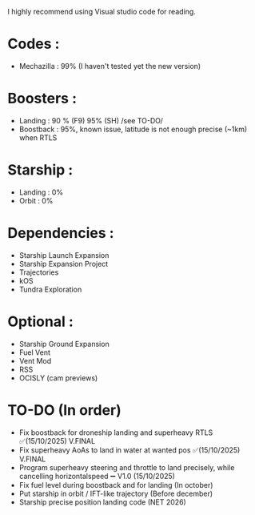 I highly recommend using Visual studio code for reading.
# Codes : 
 - Mechazilla : 99% (I haven't tested yet the new version)
# Boosters :
 - Landing : 90 % (F9) 95% (SH) /see TO-DO/
 - Boostback : 95%, known issue, latitude is not enough precise (~1km) when RTLS
# Starship :
 - Landing : 0%
 - Orbit : 0%

 # Dependencies :
 - Starship Launch Expansion 
 - Starship Expansion Project 
 - Trajectories
 - kOS
 - Tundra Exploration


# Optional :
- Starship Ground Expansion
- Fuel Vent
- Vent Mod 
- RSS
- OCISLY (cam previews)


# TO-DO (In order)
- Fix boostback for droneship landing and superheavy RTLS ✅(15/10/2025) V.FINAL
- Fix superheavy AoAs to land in water at wanted pos ✅(15/10/2025) V.FINAL
- Program superheavy steering and throttle to land precisely, while cancelling horizontalspeed ➖ V1.0 (15/10/2025)
- Fix fuel level during boostback and for landing (In october) 
- Put starship in orbit / IFT-like trajectory (Before december)
- Starship precise position landing code (NET 2026)
